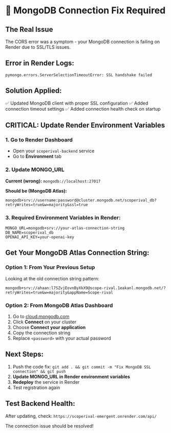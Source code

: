 # 🚨 MongoDB Connection Fix Required

## The Real Issue
The CORS error was a symptom - your MongoDB connection is failing on Render due to SSL/TLS issues.

## Error in Render Logs:
```
pymongo.errors.ServerSelectionTimeoutError: SSL handshake failed
```

## Solution Applied:
✅ Updated MongoDB client with proper SSL configuration
✅ Added connection timeout settings
✅ Added connection health check on startup

## CRITICAL: Update Render Environment Variables

### 1. Go to Render Dashboard
- Open your `scoperival-backend` service
- Go to **Environment** tab

### 2. Update MONGO_URL
**Current (wrong):** `mongodb://localhost:27017`

**Should be (MongoDB Atlas):** 
```
mongodb+srv://username:password@cluster.mongodb.net/scoperival_db?retryWrites=true&w=majority&ssl=true
```

### 3. Required Environment Variables in Render:
```
MONGO_URL=mongodb+srv://your-atlas-connection-string
DB_NAME=scoperival_db
OPENAI_API_KEY=your-openai-key
```

## Get Your MongoDB Atlas Connection String:

### Option 1: From Your Previous Setup
Looking at the old connection string pattern:
```
mongodb+srv://ahaan:l7SZvjEovnByXkX9@scope-rival.1eakanl.mongodb.net/?retryWrites=true&w=majority&appName=Scope-rival
```

### Option 2: From MongoDB Atlas Dashboard
1. Go to [cloud.mongodb.com](https://cloud.mongodb.com)
2. Click **Connect** on your cluster
3. Choose **Connect your application**
4. Copy the connection string
5. Replace `<password>` with your actual password

## Next Steps:
1. Push the code fix: `git add . && git commit -m "Fix MongoDB SSL connection" && git push`
2. **Update MONGO_URL in Render environment variables**
3. **Redeploy** the service in Render
4. Test registration again

## Test Backend Health:
After updating, check: `https://scoperival-emergent.onrender.com/api/`

The connection issue should be resolved!
